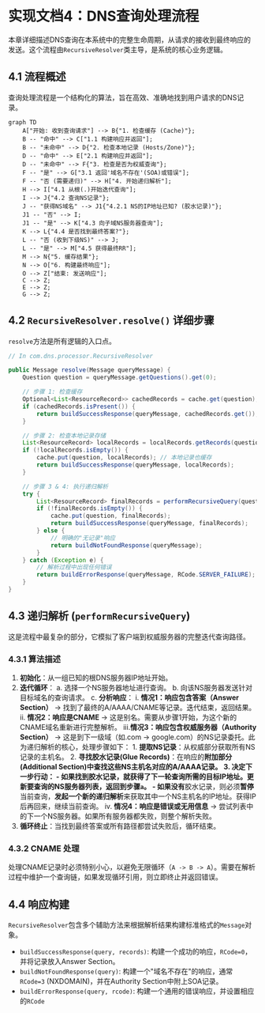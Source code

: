 # 实现文档4：DNS查询处理流程

本章详细描述DNS查询在本系统中的完整生命周期，从请求的接收到最终响应的发送。这个流程由`RecursiveResolver`类主导，是系统的核心业务逻辑。

## 4.1 流程概述

查询处理流程是一个结构化的算法，旨在高效、准确地找到用户请求的DNS记录。

```mermaid
graph TD
    A["开始: 收到查询请求"] --> B{"1. 检查缓存 (Cache)"};
    B -- "命中" --> C["1.1 构建响应并返回"];
    B -- "未命中" --> D{"2. 检查本地记录 (Hosts/Zone)"};
    D -- "命中" --> E["2.1 构建响应并返回"];
    D -- "未命中" --> F{"3. 检查是否为权威查询"};
    F -- "是" --> G["3.1 返回'域名不存在'(SOA)或错误"];
    F -- "否 (需要递归)" --> H["4. 开始递归解析"];
    H --> I["4.1 从根(.)开始迭代查询"];
    I --> J{"4.2 查询NS记录"};
    J -- "获得NS域名" --> J1{"4.2.1 NS的IP地址已知? (胶水记录)"};
    J1 -- "否" --> I;
    J1 -- "是" --> K["4.3 向子域NS服务器查询"];
    K --> L{"4.4 是否找到最终答案?"};
    L -- "否 (收到下级NS)" --> J;
    L -- "是" --> M["4.5 获得最终RR"];
    M --> N{"5. 缓存结果"};
    N --> O["6. 构建最终响应"];
    O --> Z["结束: 发送响应"];
    C --> Z;
    E --> Z;
    G --> Z;
```

## 4.2 `RecursiveResolver.resolve()` 详细步骤

`resolve`方法是所有逻辑的入口点。

```java
// In com.dns.processor.RecursiveResolver

public Message resolve(Message queryMessage) {
    Question question = queryMessage.getQuestions().get(0);

    // 步骤 1: 检查缓存
    Optional<List<ResourceRecord>> cachedRecords = cache.get(question);
    if (cachedRecords.isPresent()) {
        return buildSuccessResponse(queryMessage, cachedRecords.get());
    }

    // 步骤 2: 检查本地记录存储
    List<ResourceRecord> localRecords = localRecords.getRecords(question);
    if (!localRecords.isEmpty()) {
        cache.put(question, localRecords); // 本地记录也缓存
        return buildSuccessResponse(queryMessage, localRecords);
    }

    // 步骤 3 & 4: 执行递归解析
    try {
        List<ResourceRecord> finalRecords = performRecursiveQuery(question.getQname(), question.getQtype());
        if (!finalRecords.isEmpty()) {
            cache.put(question, finalRecords);
            return buildSuccessResponse(queryMessage, finalRecords);
        } else {
            // 明确的"无记录"响应
            return buildNotFoundResponse(queryMessage);
        }
    } catch (Exception e) {
        // 解析过程中出现任何错误
        return buildErrorResponse(queryMessage, RCode.SERVER_FAILURE);
    }
}
```

## 4.3 递归解析 (`performRecursiveQuery`)

这是流程中最复杂的部分，它模拟了客户端到权威服务器的完整迭代查询路径。

### 4.3.1 算法描述

1.  **初始化**：从一组已知的根DNS服务器IP地址开始。
2.  **迭代循环**：
    a.  选择一个NS服务器地址进行查询。
    b.  向该NS服务器发送针对目标域名的查询请求。
    c.  **分析响应**：
        i.  **情况1：响应包含答案（Answer Section）** -> 找到了最终的A/AAAA/CNAME等记录。迭代结束，返回结果。
        ii. **情况2：响应是CNAME** -> 这是别名。需要从步骤1开始，为这个新的CNAME域名重新进行完整解析。
        iii.**情况3：响应包含权威服务器（Authority Section）** -> 这是到下一级域（如.com -> google.com）的NS记录委托。此为递归解析的核心，处理步骤如下：
            1. **提取NS记录**：从权威部分获取所有NS记录的主机名。
            2. **寻找胶水记录(Glue Records)**：在响应的**附加部分(Additional Section)**中查找这些NS主机名对应的A/AAAA记录。
            3. **决定下一步行动**：
                - 如果找到胶水记录，就获得了下一轮查询所需的目标IP地址。更新要查询的NS服务器列表，返回到步骤`a`。
                - 如果**没有**胶水记录，则必须**暂停**当前查询，**发起一个新的递归解析**来获取其中一个NS主机名的IP地址。获得IP后再回来，继续当前查询。
        iv. **情况4：响应是错误或无用信息** -> 尝试列表中的下一个NS服务器。如果所有服务器都失败，则整个解析失败。
3.  **循环终止**：当找到最终答案或所有路径都尝试失败后，循环结束。

### 4.3.2 CNAME 处理
处理CNAME记录时必须特别小心，以避免无限循环（`A -> B -> A`）。需要在解析过程中维护一个查询链，如果发现循环引用，则立即终止并返回错误。

## 4.4 响应构建

`RecursiveResolver`包含多个辅助方法来根据解析结果构建标准格式的`Message`对象。

-   `buildSuccessResponse(query, records)`: 构建一个成功的响应，`RCode=0`，并将记录放入Answer Section。
-   `buildNotFoundResponse(query)`: 构建一个"域名不存在"的响应，通常`RCode=3` (NXDOMAIN)，并在Authority Section中附上SOA记录。
-   `buildErrorResponse(query, rcode)`: 构建一个通用的错误响应，并设置相应的`RCode`